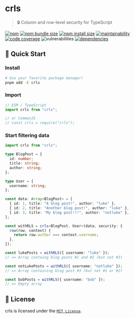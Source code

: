 # crls

> 🔒 Column and row-level security for TypeScript

[![npm](https://img.shields.io/npm/v/crls?color=blue)](https://npmjs.com/package/crls)
[![npm bundle size](https://img.shields.io/bundlephobia/minzip/crls?color=success)](https://bundlephobia.com/package/crls)
[![npm install size](https://packagephobia.com/badge?p=crls)](https://packagephobia.com/result?p=crls)
[![maintainability](https://img.shields.io/codeclimate/maintainability/lukecarr/crls)](https://codeclimate.com/github/lukecarr/crls)
[![code coverage](https://img.shields.io/codeclimate/coverage/lukecarr/crls)](https://codeclimate.com/github/lukecarr/crls)
![vulnerabilities](https://img.shields.io/snyk/vulnerabilities/npm/crls)
[![dependencies](https://img.shields.io/badge/dependencies-0-success)](https://www.npmjs.com/package/crls?activeTab=dependencies)

## 🚀 Quick Start

### Install

```bash
# Use your favorite package manager!
pnpm add -E crls
```

### Import

```ts
// ESM / TypeScript
import crls from "crls";

// or CommonJS
// const crls = require("crls");
```

### Start filtering data

```ts
import crls from "crls";

type BlogPost = {
  id: number;
  title: string;
  author: string;
};

type User = {
  username: string;
};

const data: Array<BlogPost> = [
  { id: 1, title: "A blog post!", author: "luke" },
  { id: 2, title: "Another blog post!", author: "luke" },
  { id: 3, title: "My blog post!!!", author: "notluke" },
];

const withRLS = crls<BlogPost, User>(data, security: {
  row(row, context) {
    return row.author === context.username;
  },
});

const lukePosts = withRLS({ username: "luke" });
// => Array containg blog posts #1 and #2 (but not #3)

const notLukePosts = withRLS({ username: "notluke" });
// => Array containing blog post #3 (but not #1 or #2)

const bobPosts = withRLS({ username: "bob" });
// => Empty array
```

## 📃 License

crls is licensed under the [`MIT License`](LICENSE).
